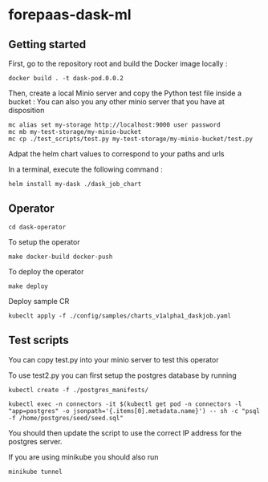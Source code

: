 # forepaas-dask-ml

## Getting started

First, go to the repository root and build the Docker image locally :

```
docker build . -t dask-pod.0.0.2
```

Then, create a local Minio server and copy the Python test file inside a bucket : 
You can also you any other minio server that you have at disposition

```
mc alias set my-storage http://localhost:9000 user password
mc mb my-test-storage/my-minio-bucket
mc cp ./test_scripts/test.py my-test-storage/my-minio-bucket/test.py
```

Adpat the helm chart values to correspond to your paths and urls 

In a terminal, execute the following command :

```
helm install my-dask ./dask_job_chart
```

## Operator

```
cd dask-operator
```

To setup the operator

```
make docker-build docker-push
```

To deploy the operator

```
make deploy
```

Deploy sample CR

```
kubeclt apply -f ./config/samples/charts_v1alpha1_daskjob.yaml
```


## Test scripts

You can copy test.py into your minio server to test this operator

To use test2.py you can first setup the postgres database by running 

```
kubectl create -f ./postgres_manifests/
```

```
kubectl exec -n connectors -it $(kubectl get pod -n connectors -l "app=postgres" -o jsonpath='{.items[0].metadata.name}') -- sh -c "psql -f /home/postgres/seed/seed.sql"
```

You should then update the script to use the correct IP address for the postgres server.

If you are using minikube you should also run 
```
minikube tunnel
```
